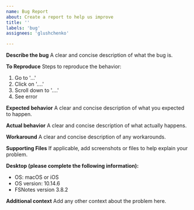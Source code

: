 ```yaml
---
name: Bug Report
about: Create a report to help us improve
title: ''
labels: 'bug'
assignees: 'glushchenko'

---
```


<!-- NOTE: ignoring this template will lead to your issue being dealt with more slowly -->

**Describe the bug**
A clear and concise description of what the bug is.

**To Reproduce**
Steps to reproduce the behavior:
1. Go to '...'
2. Click on '....'
3. Scroll down to '....'
4. See error

**Expected behavior**
A clear and concise description of what you expected to happen.

**Actual behavior**
A clear and concise description of what actually happens.

**Workaround**
A clear and concise description of any workarounds.

**Supporting Files**
If applicable, add screenshots or files to help explain your problem.

**Desktop (please complete the following information):**
 - OS: macOS or iOS
 - OS version: 10.14.6
 - FSNotes version 3.8.2

**Additional context**
Add any other context about the problem here.
